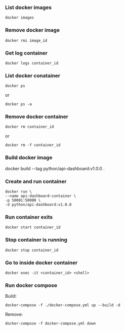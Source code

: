 ### List docker images
```
docker images
```

### Remove docker image
```
docker rmi image_id
```

### Get log container
```
docker logs container_id
```

### List docker conatainer
```
docker ps
```
or
```
docker ps -a
```

### Remove docker container
```
docker rm container_id
```
or
```
docker rm -f container_id
```

### Build docker image
docker build --tag python/api-dashboard:v1.0.0 .

### Create and run container
```
docker run \
--name api-dashboard-container \
-p 50001:50000 \
-d python/api-dashboard:v1.0.0
```

### Run container exits
```
docker start container_id
```

### Stop container is running
```
docker stop container_id
```

### Go to inside docker container
```
docker exec -it <container_id> <shell>
```

### Run docker compose
Build:
```
docker-compose -f ./docker-compose.yml up --build -d

```
Remove: 
```
docker-compose -f docker-compose.yml down
```
###